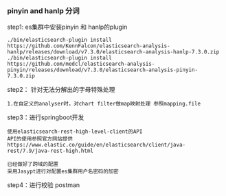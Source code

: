 ### pinyin and hanlp 分词
step1: es集群中安装pinyin 和 hanlp的plugin
```shell script
./bin/elasticsearch-plugin install https://github.com/KennFalcon/elasticsearch-analysis-hanlp/releases/download/v7.3.0/elasticsearch-analysis-hanlp-7.3.0.zip
./bin/elasticsearch-plugin install https://github.com/medcl/elasticsearch-analysis-pinyin/releases/download/v7.3.0/elasticsearch-analysis-pinyin-7.3.0.zip
```

step2： 针对无法分解出的字母特殊处理

    1.在自定义的analyser时，对chart filter做map映射处理 参照mapping.file

step3：进行springboot开发

    使用elasticsearch-rest-high-level-client的API
    API的使用参照官方网站提供
    https://www.elastic.co/guide/en/elasticsearch/client/java-rest/7.9/java-rest-high.html
    
    已经做好了跨域的配置
    采用Jasypt进行对配置es集群用户名密码的加密
   

step4：进行校验
    postman